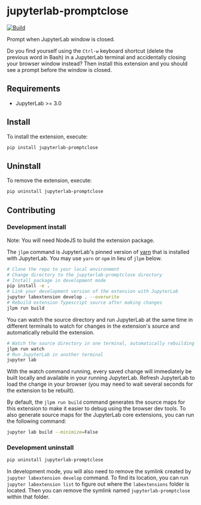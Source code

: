 # jupyterlab-promptclose

[![Build](https://github.com/manics/jupyterlab-promptclose/actions/workflows/build.yml/badge.svg)](https://github.com/manics/jupyterlab-promptclose/actions/workflows/build.yml)

Prompt when JupyterLab window is closed.

Do you find yourself using the `Ctrl-w` keyboard shortcut (delete the previous word in Bash) in a JupyterLab terminal and accidentally closing your browser window instead? Then install this extension and you should see a prompt before the window is closed.

## Requirements

- JupyterLab >= 3.0

## Install

To install the extension, execute:

```bash
pip install jupyterlab-promptclose
```

## Uninstall

To remove the extension, execute:

```bash
pip uninstall jupyterlab-promptclose
```

## Contributing

### Development install

Note: You will need NodeJS to build the extension package.

The `jlpm` command is JupyterLab's pinned version of
[yarn](https://yarnpkg.com/) that is installed with JupyterLab. You may use
`yarn` or `npm` in lieu of `jlpm` below.

```bash
# Clone the repo to your local environment
# Change directory to the jupyterlab-promptclose directory
# Install package in development mode
pip install -e .
# Link your development version of the extension with JupyterLab
jupyter labextension develop . --overwrite
# Rebuild extension Typescript source after making changes
jlpm run build
```

You can watch the source directory and run JupyterLab at the same time in different terminals to watch for changes in the extension's source and automatically rebuild the extension.

```bash
# Watch the source directory in one terminal, automatically rebuilding when needed
jlpm run watch
# Run JupyterLab in another terminal
jupyter lab
```

With the watch command running, every saved change will immediately be built locally and available in your running JupyterLab. Refresh JupyterLab to load the change in your browser (you may need to wait several seconds for the extension to be rebuilt).

By default, the `jlpm run build` command generates the source maps for this extension to make it easier to debug using the browser dev tools. To also generate source maps for the JupyterLab core extensions, you can run the following command:

```bash
jupyter lab build --minimize=False
```

### Development uninstall

```bash
pip uninstall jupyterlab-promptclose
```

In development mode, you will also need to remove the symlink created by `jupyter labextension develop`
command. To find its location, you can run `jupyter labextension list` to figure out where the `labextensions`
folder is located. Then you can remove the symlink named `jupyterlab-promptclose` within that folder.
